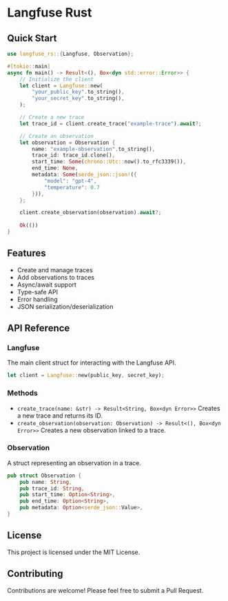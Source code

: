 # Langfuse Rust

## Quick Start

```rust
use langfuse_rs::{Langfuse, Observation};

#[tokio::main]
async fn main() -> Result<(), Box<dyn std::error::Error>> {
    // Initialize the client
    let client = Langfuse::new(
        "your_public_key".to_string(),
        "your_secret_key".to_string(),
    );

    // Create a new trace
    let trace_id = client.create_trace("example-trace").await?;

    // Create an observation
    let observation = Observation {
        name: "example-observation".to_string(),
        trace_id: trace_id.clone(),
        start_time: Some(chrono::Utc::now().to_rfc3339()),
        end_time: None,
        metadata: Some(serde_json::json!({
            "model": "gpt-4",
            "temperature": 0.7
        })),
    };

    client.create_observation(observation).await?;
    
    Ok(())
}
```

## Features

- Create and manage traces
- Add observations to traces
- Async/await support
- Type-safe API
- Error handling
- JSON serialization/deserialization


## API Reference

### Langfuse

The main client struct for interacting with the Langfuse API.

```rust
let client = Langfuse::new(public_key, secret_key);
```

### Methods

- `create_trace(name: &str) -> Result<String, Box<dyn Error>>`
Creates a new trace and returns its ID.
- `create_observation(observation: Observation) -> Result<(), Box<dyn Error>>`
Creates a new observation linked to a trace.


### Observation

A struct representing an observation in a trace.

```rust
pub struct Observation {
    pub name: String,
    pub trace_id: String,
    pub start_time: Option<String>,
    pub end_time: Option<String>,
    pub metadata: Option<serde_json::Value>,
}
```

## License

This project is licensed under the MIT License.

## Contributing

Contributions are welcome! Please feel free to submit a Pull Request.